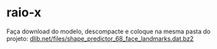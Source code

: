 # raio-x

Faça download do modelo, descompacte e coloque na mesma pasta do projeto:
<a href='dlib.net/files/shape_predictor_68_face_landmarks.dat.bz2'> dlib.net/files/shape_predictor_68_face_landmarks.dat.bz2</a>
